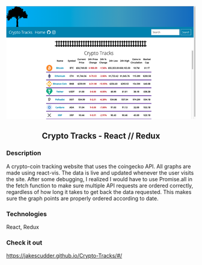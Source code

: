 <div align="center">

<img margin-left="auto" margin-right="auto" src="frontend/src/Crypto-Tracker.png" height="300">
</img>

## Crypto Tracks - React // Redux

</div>

### Description

A crypto-coin tracking website that uses the coingecko API.  All graphs are made using react-vis.  The data is live and updated whenever the user visits the site.  After some debugging, I realized I would have to use Promise.all in the fetch function to make sure multiple API requests are ordered correctly, regardless of how long it takes to get back the data requested. This makes sure the graph points are properly ordered according to date.

### Technologies

React, Redux

### Check it out

https://jakescudder.github.io/Crypto-Tracks/#/
